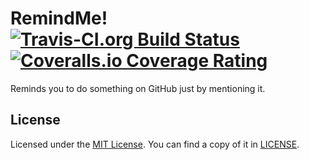 # RemindMe! [![Travis-CI.org Build Status](https://img.shields.io/travis/RemindMe/RemindMe.svg?style=flat-square)](https://travis-ci.org/RemindMe/RemindMe) [![Coveralls.io Coverage Rating](https://img.shields.io/coveralls/RemindMe/RemindMe.svg?style=flat-square)](https://coveralls.io/r/RemindMe/RemindMe)

Reminds you to do something on GitHub just by mentioning it.

## License
Licensed under the [MIT License](http://opensource.org/licenses/MIT).
You can find a copy of it in [LICENSE](LICENSE).
